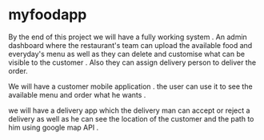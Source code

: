 # myfoodapp

By the end of this project we will have a fully working system . An admin dashboard where the restaurant's team can upload the available food and everyday's 
menu as well as they can delete and customise what can be visible to the customer . Also they can assign delivery person to deliver the order.

We will have a customer mobile application . the user can use it to see the available menu and order what he wants .

we will have a delivery app which the delivery man can accept or reject a delivery as well as he can see the location of the customer 
and the path to him using google map API .
